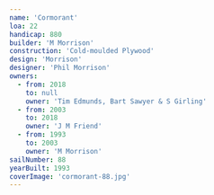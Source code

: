 ```yaml
---
name: 'Cormorant'
loa: 22
handicap: 880
builder: 'M Morrison'
construction: 'Cold-moulded Plywood'
design: 'Morrison'
designer: 'Phil Morrison'
owners:
  - from: 2018
    to: null
    owner: 'Tim Edmunds, Bart Sawyer & S Girling'
  - from: 2003
    to: 2018
    owner: 'J M Friend'
  - from: 1993
    to: 2003
    owner: 'M Morrison'
sailNumber: 88
yearBuilt: 1993
coverImage: 'cormorant-88.jpg'
---
```

